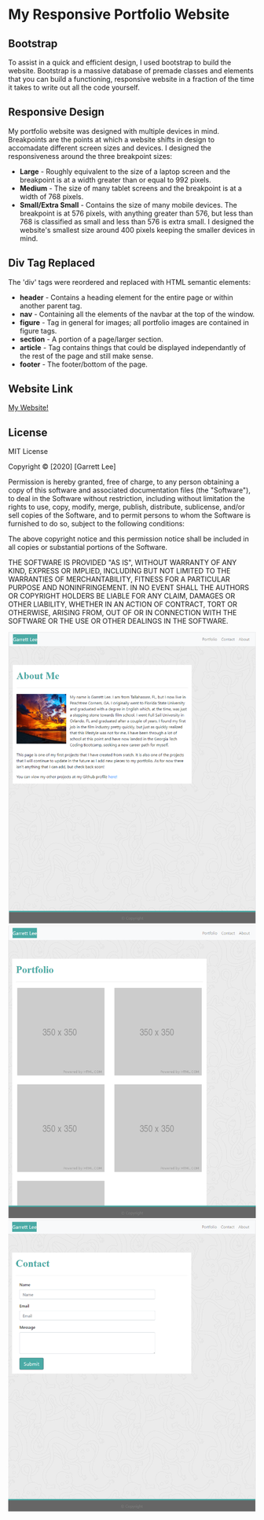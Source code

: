 # My Responsive Portfolio Website ###

## Bootstrap

To assist in a quick and efficient design, I used bootstrap to build the website. Bootstrap is a massive database of premade classes and elements that you can build a functioning, responsive website in a fraction of the time it takes to write out all the code yourself.

## Responsive Design

My portfolio website was designed with multiple devices in mind. Breakpoints are the points at which a website shifts in design to accomadate different screen sizes and devices. I designed the responsiveness around the three breakpoint sizes:
- **Large** - Roughly equivalent to the size of a laptop screen and the breakpoint is at a width greater than or equal to 992 pixels.
- **Medium** - The size of many tablet screens and the breakpoint is at a width of 768 pixels.
- **Small/Extra Small** - Contains the size of many mobile devices. The breakpoint is at 576 pixels, with anything greater than 576, but less than 768 is classified as small and less than 576 is extra small. I designed the website's smallest size around 400 pixels keeping the smaller devices in mind.

## Div Tag Replaced

The 'div' tags were reordered and replaced with HTML semantic elements: 
  - **header** - Contains a heading element for the entire page or within another parent tag.
  - **nav** - Containing all the elements of the navbar at the top of the window.
  - **figure** - Tag in general for images; all portfolio images are contained in figure tags.
  - **section** - A portion of a page/larger section.
  - **article** - Tag contains things that could be displayed independantly of the rest of the page and still make sense.
  - **footer** - The footer/bottom of the page.

## Website Link
[My Website!](https://rgl10d.github.io/my-portfolio/)

## License
MIT License

Copyright © [2020] [Garrett Lee]

Permission is hereby granted, free of charge, to any person obtaining a copy
of this software and associated documentation files (the "Software"), to deal
in the Software without restriction, including without limitation the rights
to use, copy, modify, merge, publish, distribute, sublicense, and/or sell
copies of the Software, and to permit persons to whom the Software is
furnished to do so, subject to the following conditions:

The above copyright notice and this permission notice shall be included in all
copies or substantial portions of the Software.

THE SOFTWARE IS PROVIDED "AS IS", WITHOUT WARRANTY OF ANY KIND, EXPRESS OR
IMPLIED, INCLUDING BUT NOT LIMITED TO THE WARRANTIES OF MERCHANTABILITY,
FITNESS FOR A PARTICULAR PURPOSE AND NONINFRINGEMENT. IN NO EVENT SHALL THE
AUTHORS OR COPYRIGHT HOLDERS BE LIABLE FOR ANY CLAIM, DAMAGES OR OTHER
LIABILITY, WHETHER IN AN ACTION OF CONTRACT, TORT OR OTHERWISE, ARISING FROM,
OUT OF OR IN CONNECTION WITH THE SOFTWARE OR THE USE OR OTHER DEALINGS IN THE
SOFTWARE.

![aboutme](Assets/images/aboutme.png)
![portfolio](Assets/images/portfolio.png)
![contact](Assets/Images/contact.png)